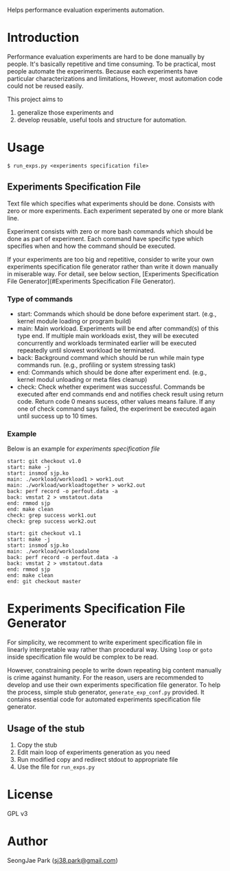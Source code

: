Helps performance evaluation experiments automation.

# Introduction
Performance evaluation experiments are hard to be done manually by people. It's
basically repetitive and time consuming. To be practical, most people automate
the experiments. Because each experiments have particular characterizations and
limitations, However, most automation code could not be reused easily.

This project aims to

1. generalize those experiments and
2. develop reusable, useful tools and structure for automation.

# Usage
`$ run_exps.py <experiments specification file>`

## Experiments Specification File
Text file which specifies what experiments should be done.
Consists with zero or more experiments. Each experiment seperated by one or
more blank line.

Experiment consists with zero or more bash commands which should be done as
part of experiment. Each command have specific type which specifies when and
how the command should be executed.

If your experiments are too big and repetitive, consider to write your own
experiments specification file generator rather than write it down manually in
miserable way. For detail, see below section, [Experiments Specification File
Generator](#Experiments Specification File Generator).

### Type of commands
 * start: Commands which should be done before experiment start.
   (e.g., kernel module loading or program build)
 * main: Main workload. Experiments will be end after command(s) of this type
   end. If multiple main workloads exist, they will be executed concurrently
   and workloads terminated earlier will be executed repeatedly until slowest
   workload be terminated.
 * back: Background command which should be run while main type commands run.
   (e.g., profiling or system stressing task)
 * end: Commands which should be done after experiment end.
   (e.g., kernel modul unloading or meta files cleanup)
 * check: Check whether experiment was successful. Commands be executed after
   end commands end and notifies check result using return code. Return code 0
   means sucess, other values means failure. If any one of check command says
   failed, the experiment be executed again until success up to 10 times.

### Example
Below is an example for *experiments specification file*
```
start: git checkout v1.0
start: make -j
start: insmod sjp.ko
main: ./workload/workload1 > work1.out
main: ./workload/workloadtogether > work2.out
back: perf record -o perfout.data -a
back: vmstat 2 > vmstatout.data
end: rmmod sjp
end: make clean
check: grep success work1.out
check: grep success work2.out

start: git checkout v1.1
start: make -j
start: insmod sjp.ko
main: ./workload/workloadalone
back: perf record -o perfout.data -a
back: vmstat 2 > vmstatout.data
end: rmmod sjp
end: make clean
end: git checkout master
```

# Experiments Specification File Generator
For simplicity, we recomment to write experiment specification file in linearly
interpretable way rather than procedural way. Using `loop` or `goto` inside
specification file would be complex to be read.

However, constraining people to write down repeating big content manually is
crime against humanity. For the reason, users are recommended to develop and
use their own experiments specification file generator. To help the process,
simple stub generator, `generate_exp_conf.py` provided. It contains essential
code for automated experiments specification file generator.

## Usage of the stub
1. Copy the stub
2. Edit main loop of experiments generation as you need
3. Run modified copy and redirect stdout to appropriate file
4. Use the file for `run_exps.py`


# License
GPL v3

# Author
SeongJae Park (sj38.park@gmail.com)

